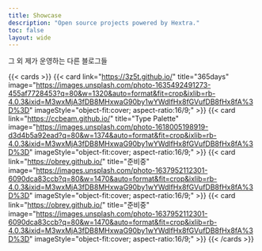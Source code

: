 ```yaml
---
title: Showcase
description: "Open source projects powered by Hextra."
toc: false
layout: wide
---
```


<div class="mt-4"></div>

<p class="mb-12 text-center text-lg text-gray-500 dark:text-gray-400">
그 외 제가 운영하는 다른 블로그들
</p>

{{< cards >}}
  {{< card link="https://3z5t.github.io/" title="365days" image="https://images.unsplash.com/photo-1635492491273-455af7728453?q=80&w=1320&auto=format&fit=crop&ixlib=rb-4.0.3&ixid=M3wxMjA3fDB8MHxwaG90by1wYWdlfHx8fGVufDB8fHx8fA%3D%3D" imageStyle="object-fit:cover; aspect-ratio:16/9;" >}}
  {{< card link="https://ccbeam.github.io/" title="Type Palette" image="https://images.unsplash.com/photo-1618005198919-d3d4b5a92ead?q=80&w=1374&auto=format&fit=crop&ixlib=rb-4.0.3&ixid=M3wxMjA3fDB8MHxwaG90by1wYWdlfHx8fGVufDB8fHx8fA%3D%3D" imageStyle="object-fit:cover; aspect-ratio:16/9;" >}}
  {{< card link="https://obrey.github.io/" title="준비중" image="https://images.unsplash.com/photo-1637952112301-6090dca83ccb?q=80&w=1470&auto=format&fit=crop&ixlib=rb-4.0.3&ixid=M3wxMjA3fDB8MHxwaG90by1wYWdlfHx8fGVufDB8fHx8fA%3D%3D" imageStyle="object-fit:cover; aspect-ratio:16/9;" >}}
  {{< card link="https://obrey.github.io/" title="준비중" image="https://images.unsplash.com/photo-1637952112301-6090dca83ccb?q=80&w=1470&auto=format&fit=crop&ixlib=rb-4.0.3&ixid=M3wxMjA3fDB8MHxwaG90by1wYWdlfHx8fGVufDB8fHx8fA%3D%3D" imageStyle="object-fit:cover; aspect-ratio:16/9;" >}}
{{< /cards >}}
